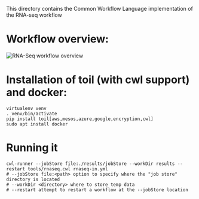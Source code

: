 This directory contains the Common Workflow Language implementation of the RNA-seq workflow

# Workflow overview:
![RNA-Seq workflow overview](https://view.commonwl.org/workflows/593ff305857aba000193844b/graph/png)

# Installation of toil (with cwl support) and docker:

	virtualenv venv
    . venv/bin/activate
    pip install toil[aws,mesos,azure,google,encryption,cwl]
	sudo apt install docker

# Running it

    cwl-runner --jobStore file:./results/jobStore --workDir results --restart tools/rnaseq.cwl rnaseq-in.yml
    # --jobStore file:<path> option to specify where the "job store" directory is located
    # --workDir <directory> where to store temp data
    # --restart attempt to restart a workflow at the --jobStore location
